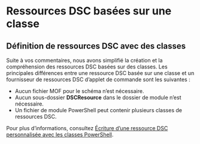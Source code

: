 # Ressources DSC basées sur une classe

## Définition de ressources DSC avec des classes

Suite à vos commentaires, nous avons simplifié la création et la compréhension des ressources DSC basées sur des classes. Les principales différences entre une ressource DSC basée sur une classe et un fournisseur de ressources DSC d’applet de commande sont les suivantes :

* Aucun fichier MOF pour le schéma n’est nécessaire.
* Aucun sous-dossier **DSCResource** dans le dossier de module n’est nécessaire.
* Un fichier de module PowerShell peut contenir plusieurs classes de ressources DSC.

Pour plus d’informations, consultez [Écriture d’une ressource DSC personnalisée avec les classes PowerShell](../dsc/authoringResourceClass.md).


<!--HONumber=Jun16_HO4-->


